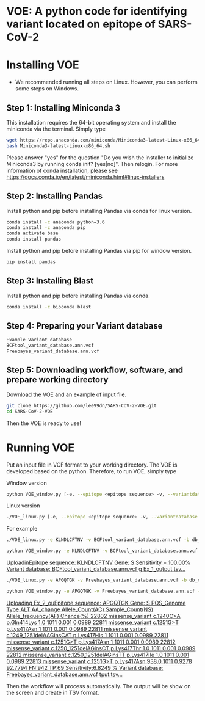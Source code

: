 # VOE: A python code for identifying variant located on epitope of SARS-CoV-2

# Installing VOE
* We recommended running all steps on Linux. However, you can perform some steps on Windows.
## Step 1: Installing Miniconda 3

This installation requires the 64-bit operating system and install the miniconda via the terminal. Simply type

```bash
wget https://repo.anaconda.com/miniconda/Miniconda3-latest-Linux-x86_64.sh
bash Miniconda3-latest-Linux-x86_64.sh
```
Please answer "yes" for the question "Do you wish the installer to initialize Miniconda3 by running conda init? [yes|no]".
Then relogin.
For more information of conda installation, please see https://docs.conda.io/en/latest/miniconda.html#linux-installers

## Step 2: Installing Pandas

Install python and pip before installing Pandas via conda for linux version.

```bash
conda install -c anaconda python=3.6
conda install -c anaconda pip
conda activate base
conda install pandas
```
Install python and pip before installing Pandas via pip for window version.
```bash
pip install pandas
```

## Step 3: Installing Blast

Install python and pip before installing Pandas via conda.

```bash
conda install -c bioconda blast
```

## Step 4: Preparing your Variant database

```bash
Example Variant database
BCFtool_variant_database.ann.vcf
Freebayes_variant_database.ann.vcf
```

## Step 5: Downloading workflow, software, and prepare working directory

Download the VOE and an example of input file. 
```bash
git clone https://github.com/lee99dn/SARS-CoV-2-VOE.git
cd SARS-CoV-2-VOE

```

Then the VOE is ready to use!

# Running VOE

Put an input file in VCF format to your working directory.
The VOE is developed based on the python. Therefore, to run VOE, simply type

Window version
```bash
python VOE_window.py [-e, --epitope <epitope sequence> -v, --variantdatabase <variantdatabase> -b, --blastdatabase <blastdatabase> -o, --output <output TSV format>]
```
Linux version
```bash
./VOE_linux.py [-e, --epitope <epitope sequence> -v, --variantdatabase <variantdatabase> -b, --blastdatabase <blastdatabase> -o, --output <output TSV format>]
```
For example
```bash
./VOE_linux.py -e KLNDLCFTNV -v BCFtool_variant_database.ann.vcf -b db_cds_nucl_covid.fasta -o Ex_1_output.tsv
```

```bash
python VOE_window.py -e KLNDLCFTNV -v BCFtool_variant_database.ann.vcf -b db_cds_nucl_covid.fasta -o Ex_1_output.tsv
```

[UploadinEpitope sequence: KLNDLCFTNV Gene: S
Sensitivity = 100.00%
Variant database: BCFtool_variant_database.ann.vcf
g Ex_1_output.tsv…]()

```bash
./VOE_linux.py -e APGQTGK -v Freebayes_variant_database.ann.vcf -b db_cds_nucl_covid.fasta -o Ex_2_output.tsv
```

```bash
python VOE_window.py -e APGQTGK -v Freebayes_variant_database.ann.vcf -b db_cds_nucl_covid.fasta -o Ex_2_output.tsv
```

[Uploading Ex_2_ouEpitope sequence: APGQTGK Gene: S
POS_Genome	Type	ALT	AA_change	Allele_Count(AC)	Sample_Count(NS)	Allele_frequency(AF)	Chance(%)
22802	missense_variant	c.1240C>A	p.Gln414Lys	1.0	1011	0.001	0.0989
22811	missense_variant	c.1251G>T	p.Lys417Asn	1	1011	0.001	0.0989
22811	missense_variant	c.1249_1251delAAGinsCAT	p.Lys417His	1	1011	0.001	0.0989
22811	missense_variant	c.1251G>T	p.Lys417Asn	1	1011	0.001	0.0989
22812	missense_variant	c.1250_1251delAGinsCT	p.Lys417Thr	1.0	1011	0.001	0.0989
22812	missense_variant	c.1250_1251delAGinsTT	p.Lys417Ile	1.0	1011	0.001	0.0989
22813	missense_variant	c.1251G>T	p.Lys417Asn	938.0	1011	0.9278	92.7794
FN:942
TP:69
Sensitivity:6.8249 %
Variant database: Freebayes_variant_database.ann.vcf
tput.tsv…]()


Then the workflow will process automatically.
The output will be show on the screen and create in TSV format.
